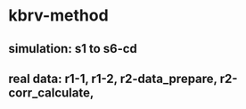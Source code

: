 # kbrv-method

## simulation: s1 to s6-cd

## real data: r1-1, r1-2, r2-data_prepare, r2-corr_calculate, 
